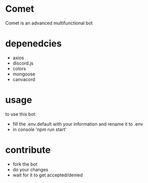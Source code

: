 # Comet
Comet is an advanced multifunctional bot
# depenedcies
- axios
- discord.js
- colors
- mongoose
- canvacord
# usage
to use this bot:
- fill the .env.default with your information and rename it to .env
- in console 'npm run start'
# contribute
- fork the bot
- do your changes
- wait for it to get accepted/denied
